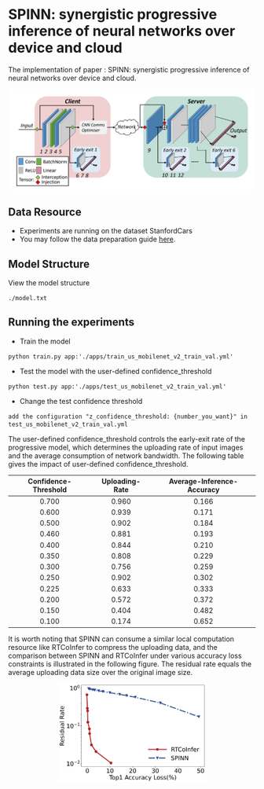 # SPINN: synergistic progressive inference of neural networks over device and cloud

The implementation of paper : SPINN: synergistic progressive inference of neural networks over device and cloud.

<!-- <div align="center">

<img src = ../assets/img/spinn.png width=60% />  

</div> -->
![img_spinn](../assets/img/spinn.png)

## Data Resource
* Experiments are running on the dataset StanfordCars
* You may follow the data preparation guide [here](https://ai.stanford.edu/~jkrause/cars/car_dataset.html).
  
## Model Structure
View the model structure
```
./model.txt
```

## Running the experiments
* Train the model
```
python train.py app:'./apps/train_us_mobilenet_v2_train_val.yml'
```
* Test the model with the user-defined confidence_threshold
```
python test.py app:'./apps/test_us_mobilenet_v2_train_val.yml'
```
* Change the test confidence threshold
```
add the configuration "z_confidence_threshold: {number_you_want}" in test_us_mobilenet_v2_train_val.yml
```
The user-defined confidence_threshold controls the early-exit rate of the progressive model, which determines the uploading rate of input images and the average consumption of network bandwidth.
The following table gives the impact of user-defined confidence_threshold.

<div align="center">

|Confidence-Threshold|Uploading-Rate|Average-Inference-Accuracy|
|:---------:|:-----:|:-----:|
|0.700|0.960|0.166|
|0.600|0.939|0.171|
|0.500|0.902|0.184|
|0.460|0.881|0.193|
|0.400|0.844|0.210|
|0.350|0.808|0.229|
|0.300|0.756|0.259|
|0.250|0.902|0.302|
|0.225|0.633|0.333|
|0.200|0.572|0.372|
|0.150|0.404|0.482|
|0.100|0.174|0.652|
</div>


It is worth noting that SPINN can consume a similar local computation resource like RTCoInfer to compress the uploading data, and the comparison between SPINN and RTCoInfer under various accuracy loss constraints is illustrated in the following figure. The residual rate equals the average uploading data size over the original image size. 

<div align="center">

<img src = ../assets/img/spinn_2.png width=60% />  

</div>


<!-- ![img_spinn2](../assets/img/spinn_2.png) -->

		
